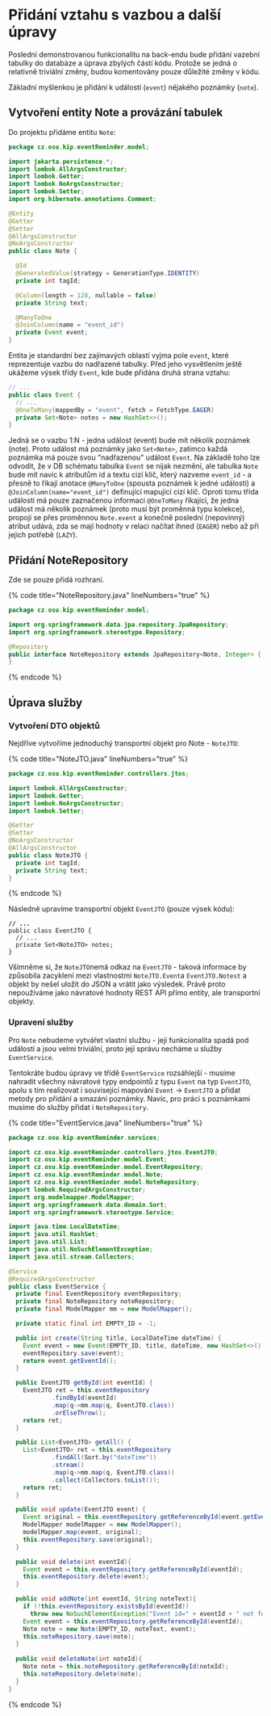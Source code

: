 # Přidání vztahu s vazbou a další úpravy

Poslední demonstrovanou funkcionalitu na back-endu bude přidání vazební tabulky do databáze a úprava zbylých částí kódu. Protože se jedná o relativně triviální změny, budou komentovány pouze důležité  změny v kódu.

Základní myšlenkou je přidání k události (`event`) nějakého poznámky (`note`).

## Vytvoření entity Note a provázání tabulek

Do projektu přidáme entitu `Note`:

```java
package cz.osu.kip.eventReminder.model;

import jakarta.persistence.*;
import lombok.AllArgsConstructor;
import lombok.Getter;
import lombok.NoArgsConstructor;
import lombok.Setter;
import org.hibernate.annotations.Comment;

@Entity
@Getter
@Setter
@AllArgsConstructor
@NoArgsConstructor
public class Note {

  @Id
  @GeneratedValue(strategy = GenerationType.IDENTITY)
  private int tagId;

  @Column(length = 128, nullable = false)
  private String text;

  @ManyToOne
  @JoinColumn(name = "event_id")
  private Event event;
}
```

Entita je standardní bez zajímavých oblastí vyjma pole `event`, které reprezentuje vazbu do nadřazené tabulky. Před jeho vysvětlením ještě ukážeme výsek třídy `Event`, kde bude přidána druhá strana vztahu:

```java
// ...
public class Event {
  // ...
  @OneToMany(mappedBy = "event", fetch = FetchType.EAGER)
  private Set<Note> notes = new HashSet<>();
}
```

Jedná se o vazbu 1:N - jedna událost (event) bude mít několik poznámek (note). Proto událost má poznámky jako `Set<Note>`,  zatímco každá poznámka má pouze svou "nadřazenou" událost `Event`.  Na základě toho lze odvodit, že v DB schématu tabulka `Event` se nijak nezmění, ale tabulka `Note` bude mít navíc k atributům id a textu cizí klíč, který nazveme `event_id` - a přesně to říkají anotace `@ManyToOne` (spousta poznámek k jedné události) a `@JoinColumn(name="event_id")` definující mapující cizí klíč. Oproti tomu třída události má pouze zaznačenou informaci `@OneToMany` říkající, že jedna událost má několik poznámek (proto musí být proměnná typu kolekce), propojí se přes proměnnou `Note.event` a konečně poslední (nepovinný) atribut udává, zda se mají hodnoty v relaci načítat ihned (`EAGER`) nebo až při jejich potřebě (`LAZY`).

## Přidání NoteRepository

Zde se pouze přidá rozhraní.

{% code title="NoteRepository.java" lineNumbers="true" %}
```java
package cz.osu.kip.eventReminder.model;

import org.springframework.data.jpa.repository.JpaRepository;
import org.springframework.stereotype.Repository;

@Repository
public interface NoteRepository extends JpaRepository<Note, Integer> {
}
```
{% endcode %}

## Úprava služby

### Vytvoření DTO objektů

Nejdříve vytvoříme jednoduchý transportní objekt pro Note - `NoteJTO`:

{% code title="NoteJTO.java" lineNumbers="true" %}
```java
package cz.osu.kip.eventReminder.controllers.jtos;

import lombok.AllArgsConstructor;
import lombok.Getter;
import lombok.NoArgsConstructor;
import lombok.Setter;

@Getter
@Setter
@NoArgsConstructor
@AllArgsConstructor
public class NoteJTO {
  private int tagId;
  private String text;
}
```
{% endcode %}

Následně upravíme transportní objekt `EventJTO` (pouze výsek kódu):

<pre class="language-java"><code class="lang-java"><strong>// ...
</strong>public class EventJTO {
  // ...
  private Set&#x3C;NoteJTO> notes;
}
</code></pre>

Všimněme si, že `NoteJTO`nemá odkaz na `EventJTO` - taková informace by způsobila zacyklení mezi vlastnostmi `NoteJTO.Event`a `EventJTO.Notest` a objekt by nešel uložit do JSON a vrátit jako výsledek. Právě proto nepoužíváme jako návratové hodnoty REST API přímo entity, ale transportní objekty.

### Upravení služby

Pro `Note` nebudeme vytvářet vlastní službu - její funkcionalita spadá pod události a jsou velmi triviální, proto její správu necháme u služby `EventService`.&#x20;

Tentokráte budou úpravy ve třídě `EventService` rozsáhlejší - musíme nahradit všechny návratové typy endpointů z typu `Event` na typ `EventJTO`, spolu s tím realizovat i související mapování `Event` -> `EventJTO` a přidat metody pro přidání a smazání poznámky. Navíc, pro práci s poznámkami musíme do služby přidat i `NoteRepository`.

{% code title="EventService.java" lineNumbers="true" %}
```java
package cz.osu.kip.eventReminder.services;

import cz.osu.kip.eventReminder.controllers.jtos.EventJTO;
import cz.osu.kip.eventReminder.model.Event;
import cz.osu.kip.eventReminder.model.EventRepository;
import cz.osu.kip.eventReminder.model.Note;
import cz.osu.kip.eventReminder.model.NoteRepository;
import lombok.RequiredArgsConstructor;
import org.modelmapper.ModelMapper;
import org.springframework.data.domain.Sort;
import org.springframework.stereotype.Service;

import java.time.LocalDateTime;
import java.util.HashSet;
import java.util.List;
import java.util.NoSuchElementException;
import java.util.stream.Collectors;

@Service
@RequiredArgsConstructor
public class EventService {
  private final EventRepository eventRepository;
  private final NoteRepository noteRepository;
  private final ModelMapper mm = new ModelMapper();

  private static final int EMPTY_ID = -1;

  public int create(String title, LocalDateTime dateTime) {
    Event event = new Event(EMPTY_ID, title, dateTime, new HashSet<>());
    eventRepository.save(event);
    return event.getEventId();
  }

  public EventJTO getById(int eventId) {
    EventJTO ret = this.eventRepository
            .findById(eventId)
            .map(q->mm.map(q, EventJTO.class))
            .orElseThrow();
    return ret;
  }

  public List<EventJTO> getAll() {
    List<EventJTO> ret = this.eventRepository
            .findAll(Sort.by("dateTime"))
            .stream()
            .map(q->mm.map(q, EventJTO.class))
            .collect(Collectors.toList());
    return ret;
  }

  public void update(EventJTO event) {
    Event original = this.eventRepository.getReferenceById(event.getEventId());
    ModelMapper modelMapper = new ModelMapper();
    modelMapper.map(event, original);
    this.eventRepository.save(original);
  }

  public void delete(int eventId){
    Event event = this.eventRepository.getReferenceById(eventId);
    this.eventRepository.delete(event);
  }

  public void addNote(int eventId, String noteText){
    if (!this.eventRepository.existsById(eventId))
      throw new NoSuchElementException("Event id=" + eventId + " not found.");
    Event event = this.eventRepository.getReferenceById(eventId);
    Note note = new Note(EMPTY_ID, noteText, event);
    this.noteRepository.save(note);
  }
  
  public void deleteNote(int noteId){
    Note note = this.noteRepository.getReferenceById(noteId);
    this.noteRepository.delete(note);
  }
}
```
{% endcode %}

